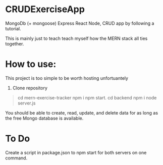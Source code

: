 # CRUDExerciseApp
MongoDb (+ mongoose) Express React Node, CRUD app by following a tutorial. 

This is mainly just to teach teach myself how the MERN stack all ties together.

# How to use:

This project is too simple to be worth hosting unfortuantely
1. Clone repository

> cd mern-exercise-tracker 
> npm i 
> npm start. 
> cd backend 
> npm i
> node server.js 

You should be able to create, read, update, and delete data for as long as the free Mongo database is available. 

# To Do

Create a script in package.json to npm start for both servers on one command. 
